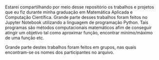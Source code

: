 Estarei compartilhando por meio desse repositório os trabalhos e projetos que eu fiz durante minha graduação em Matemática Aplicada e Computação Científica. Grande parte desses trabalhos foram feitos no Jupyter Notebook 
utilizando a linguagem de programação Python. Tais programas são métodos computacionais matemáticos afim de conseguir atingir um objetivo tal como aproximar função, encontrar mínimo/máximo de uma função etc. 

Grande parte destes trabalhos foram feitos em grupos, nas quais encontram-se os nomes dos participantes no arquivo. 
